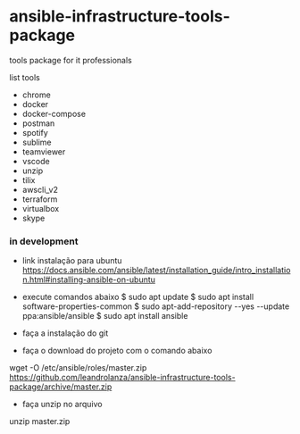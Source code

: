 # ansible-infrastructure-tools-package
 tools package for it professionals

list tools

- chrome
- docker
- docker-compose
- postman
- spotify
- sublime
- teamviewer
- vscode
- unzip
- tilix
- awscli_v2
- terraform
- virtualbox
- skype

### in development

 - link instalação para ubuntu
https://docs.ansible.com/ansible/latest/installation_guide/intro_installation.html#installing-ansible-on-ubuntu

 - execute comandos abaixo
$ sudo apt update
$ sudo apt install software-properties-common
$ sudo apt-add-repository --yes --update ppa:ansible/ansible
$ sudo apt install ansible


 - faça a instalação do git

  - faça o download do projeto com o comando abaixo

  wget -O /etc/ansible/roles/master.zip https://github.com/leandrolanza/ansible-infrastructure-tools-package/archive/master.zip

   - faça unzip no arquivo

   unzip master.zip

   